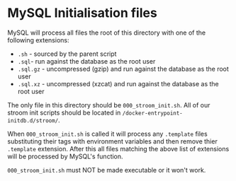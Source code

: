 # MySQL Initialisation files

MySQL will process all files the root of this directory with one of the
following extensions:

* `.sh` - sourced by the parent script
* `.sql`- run against the database as the root user
* `.sql.gz` - uncompressed (gzip) and run against the database as the root user
* `.sql.xz` - uncompressed (xzcat) and run against the database as the root user

The only file in this directory should be `000_stroom_init.sh`. All of our
stroom init scripts should be located in `/docker-entrypoint-initdb.d/stroom/`.

When `000_stroom_init.sh` is called it will process any `.template` files
substituting their tags with environment variables and then remove thier
`.template` extension. After this all files matching the above list of
extensions will be processed by MySQL's function.

`000_stroom_init.sh` must NOT be made executable or it won't work.
